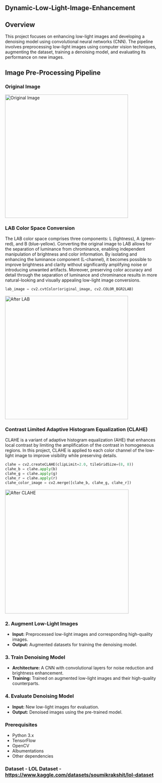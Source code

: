 ## Dynamic-Low-Light-Image-Enhancement
## Overview

This project focuses on enhancing low-light images and developing a denoising model using convolutional neural networks (CNN). The pipeline involves preprocessing low-light images using computer vision techniques, augmenting the dataset, training a denoising model, and evaluating its performance on new images.

## Image Pre-Processing Pipeline
### Original Image 

<img width="404" alt="Original Image " src="https://github.com/saimaansi13/Dynamic-Low-Light-Image-Enhancement/assets/125540201/43187aa1-d98c-4955-9fb8-957a42be68a9">

### LAB Color Space Conversion
The LAB color space comprises three components: L (lightness), A (green-red), and B (blue-yellow). Converting the original image to LAB allows for the separation of luminance from chrominance, enabling independent manipulation of brightness and color information. By isolating and enhancing the luminance component (L-channel), it becomes possible to improve brightness and clarity without significantly amplifying noise or introducing unwanted artifacts. Moreover, preserving color accuracy and detail through the separation of luminance and chrominance results in more natural-looking and visually appealing low-light image conversions.
```python
lab_image = cv2.cvtColor(original_image, cv2.COLOR_BGR2LAB)
```

<img width="404" alt="After LAB" src="https://github.com/saimaansi13/Dynamic-Low-Light-Image-Enhancement/assets/125540201/94b2c6dc-dfeb-4fe5-806e-fcf69a01eae4">

### Contrast Limited Adaptive Histogram Equalization (CLAHE)
CLAHE is a variant of adaptive histogram equalization (AHE) that enhances local contrast by limiting the amplification of the contrast in homogeneous regions. In this project, CLAHE is applied to each color channel of the low-light image to improve visibility while preserving details.
```python
clahe = cv2.createCLAHE(clipLimit=2.0, tileGridSize=(8, 8))
clahe_b = clahe.apply(b)
clahe_g = clahe.apply(g)
clahe_r = clahe.apply(r)
clahe_color_image = cv2.merge([clahe_b, clahe_g, clahe_r])
```
<img width="406" alt="After CLAHE" src="https://github.com/saimaansi13/Dynamic-Low-Light-Image-Enhancement/assets/125540201/8177f01a-31d6-4e23-9780-b9ca3c0abd6d">



### 2. Augment Low-Light Images
- **Input:** Preprocessed low-light images and corresponding high-quality images.
- **Output:** Augmented datasets for training the denoising model.

### 3. Train Denoising Model
- **Architecture:** A CNN with convolutional layers for noise reduction and brightness enhancement.
- **Training:** Trained on augmented low-light images and their high-quality counterparts.

### 4. Evaluate Denoising Model
- **Input:** New low-light images for evaluation.
- **Output:** Denoised images using the pre-trained model.

### Prerequisites
- Python 3.x
- TensorFlow
- OpenCV
- Albumentations
- Other dependencies

### Dataset - LOL Dataset - https://www.kaggle.com/datasets/soumikrakshit/lol-dataset
